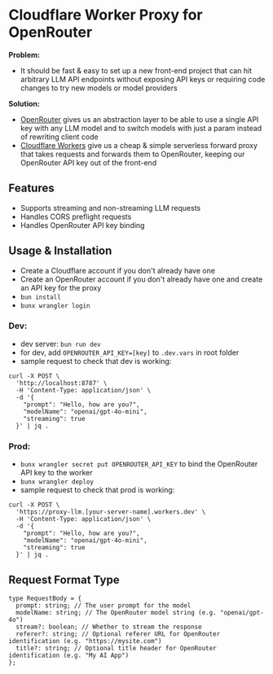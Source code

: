 # Cloudflare Worker Proxy for OpenRouter

**Problem:**

- It should be fast & easy to set up a new front-end project that can hit arbitrary LLM API endpoints without exposing API keys or requiring code changes to try new models or model providers

**Solution:**

- [OpenRouter](https://openrouter.ai/) gives us an abstraction layer to be able to use a single API key with any LLM model and to switch models with just a param instead of rewriting client code
- [Cloudflare Workers](https://workers.cloudflare.com/) give us a cheap & simple serverless forward proxy that takes requests and forwards them to OpenRouter, keeping our OpenRouter API key out of the front-end

## Features

- Supports streaming and non-streaming LLM requests
- Handles CORS preflight requests
- Handles OpenRouter API key binding

## Usage & Installation

- Create a Cloudflare account if you don't already have one
- Create an OpenRouter account if you don't already have one and create an API key for the proxy
- `bun install`
- `bunx wrangler login`

### Dev:

- dev server: `bun run dev`
- for dev, add `OPENROUTER_API_KEY=[key]` to `.dev.vars` in root folder
- sample request to check that dev is working:

```
curl -X POST \
  'http://localhost:8787' \
  -H 'Content-Type: application/json' \
  -d '{
    "prompt": "Hello, how are you?",
    "modelName": "openai/gpt-4o-mini",
    "streaming": true
  }' | jq .
```

### Prod:

- `bunx wrangler secret put OPENROUTER_API_KEY` to bind the OpenRouter API key to the worker
- `bunx wrangler deploy`
- sample request to check that prod is working:

```
curl -X POST \
  'https://proxy-llm.[your-server-name].workers.dev' \
  -H 'Content-Type: application/json' \
  -d '{
    "prompt": "Hello, how are you?",
    "modelName": "openai/gpt-4o-mini",
    "streaming": true
  }' | jq .
```

## Request Format Type

```
type RequestBody = {
  prompt: string; // The user prompt for the model
  modelName: string; // The OpenRouter model string (e.g. "openai/gpt-4o")
  stream?: boolean; // Whether to stream the response
  referer?: string; // Optional referer URL for OpenRouter identification (e.g. "https://mysite.com")
  title?: string; // Optional title header for OpenRouter identification (e.g. "My AI App")
};
```
